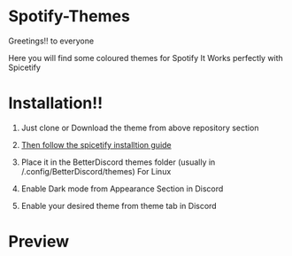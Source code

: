 # Spotify-Themes
Greetings!! to everyone

Here you will find some coloured themes for Spotify
It Works perfectly with Spicetify

# Installation!!
1. Just clone or Download the theme from above repository section
2. [Then follow the spicetify installtion guide](https://spicetify.app/docs/getting-started/)

3. Place it in the BetterDiscord themes folder
(usually in /.config/BetterDiscord/themes) For Linux
4. Enable Dark mode from Appearance Section in Discord 

5. Enable your desired theme from theme tab in Discord 
# Preview

